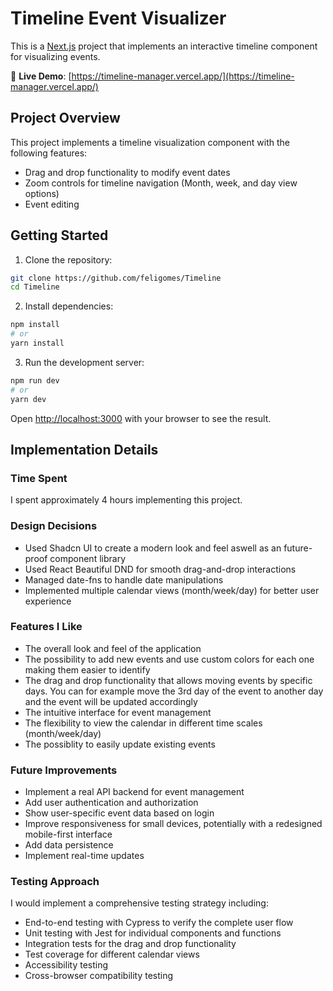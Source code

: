 # Timeline Event Visualizer

This is a [Next.js](https://nextjs.org) project that implements an interactive timeline component for visualizing events.

🚀 **Live Demo**: [https://timeline-manager.vercel.app/](https://timeline-manager.vercel.app/)

## Project Overview

This project implements a timeline visualization component with the following features:
- Drag and drop functionality to modify event dates
- Zoom controls for timeline navigation (Month, week, and day view options)
- Event editing

## Getting Started

1. Clone the repository:
```bash
git clone https://github.com/feligomes/Timeline
cd Timeline
```

2. Install dependencies:
```bash
npm install
# or
yarn install
```

3. Run the development server:
```bash
npm run dev
# or
yarn dev
```

Open [http://localhost:3000](http://localhost:3000) with your browser to see the result.

## Implementation Details

### Time Spent
I spent approximately 4 hours implementing this project.

### Design Decisions
- Used Shadcn UI to create a modern look and feel aswell as an future-proof component library
- Used React Beautiful DND for smooth drag-and-drop interactions
- Managed date-fns to handle date manipulations
- Implemented multiple calendar views (month/week/day) for better user experience

### Features I Like
- The overall look and feel of the application
- The possibility to add new events and use custom colors for each one making them easier to identify
- The drag and drop functionality that allows moving events by specific days. You can for example move the 3rd day of the event to another day and the event will be updated accordingly
- The intuitive interface for event management
- The flexibility to view the calendar in different time scales (month/week/day)
- The possiblity to easily update existing events

### Future Improvements
- Implement a real API backend for event management
- Add user authentication and authorization
- Show user-specific event data based on login
- Improve responsiveness for small devices, potentially with a redesigned mobile-first interface
- Add data persistence
- Implement real-time updates

### Testing Approach
I would implement a comprehensive testing strategy including:
- End-to-end testing with Cypress to verify the complete user flow
- Unit testing with Jest for individual components and functions
- Integration tests for the drag and drop functionality
- Test coverage for different calendar views
- Accessibility testing
- Cross-browser compatibility testing

